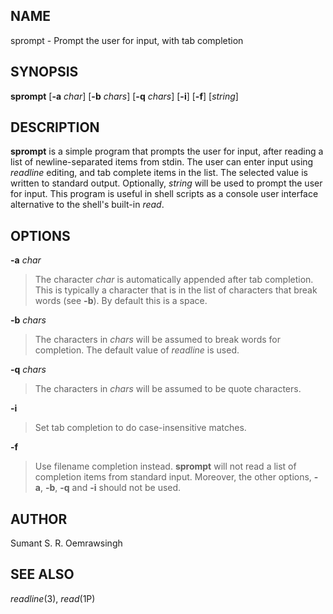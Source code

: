 NAME
----

sprompt \- Prompt the user for input, with tab completion

SYNOPSIS
--------

**sprompt** \[**-a** *char*\] \[**-b** *chars*\] \[**-q** *chars*\] \[**-i**\] \[**-f**\] \[*string*\]

DESCRIPTION
-----------

**sprompt** is a simple program that prompts the user for input, after
reading a list of newline-separated items from stdin. The user can enter
input using *readline* editing, and tab complete items in the list. The
selected value is written to standard output. Optionally, *string*
will be used to prompt the user for input. This program is useful
in shell scripts as a console user interface alternative to the
shell's built-in *read*.

OPTIONS
-------

**-a** *char*
> The character *char* is automatically appended after tab completion. This
> is typically a character that is in the list of characters that break words
> (see **-b**). By default this is a space.

**-b** *chars*
> The characters in *chars* will be assumed to break words for completion. The
> default value of *readline* is used.

**-q** *chars*
> The characters in *chars* will be assumed to be quote characters.

**-i**
> Set tab completion to do case-insensitive matches.

**-f**
> Use filename completion instead. **sprompt** will not read a list of
> completion items from standard input. Moreover, the other options,
> **-a**, **-b**, **-q** and **-i** should not be used.

AUTHOR
------

Sumant S. R. Oemrawsingh

SEE ALSO
--------

*readline*(3), *read*(1P)
